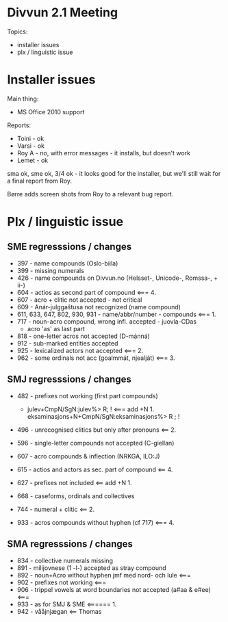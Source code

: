 # Divvun 2.1 Meeting

Topics:
* installer issues
* plx / linguistic issue

# Installer issues

Main thing:
* MS Office 2010 support

Reports:
* Toini - ok
* Varsi - ok
* Roy A - no, with error messages - it installs, but doesn't work
* Lemet - ok

sma ok, sme ok, 3/4 ok - it looks good for the installer, but we'll still wait for a final report from Roy.

Børre adds screen shots from Roy to a relevant bug report.

# Plx / linguistic issue

## SME regresssions / changes

* 397 - name compounds (Oslo-biila)
* 399 - missing numerals
* 426 - name compounds on Divvun.no (Helsset-, Unicode-, Romssa-, + ii-)
* 604 - actios as second part of compound  <=== 4.
* 607 - acro + clitic not accepted - not critical
* 609 - Anár-julggaštusa not recognized (name compound)
* 611, 633, 647, 802, 930, 931 - name/abbr/number - compounds <=== 1.
* 717 - noun-acro compound, wrong infl. accepted - juovla-CDas
    - acro 'as' as last part
* 818 - one-letter acros not accepted (D-mánná)
* 912 - sub-marked entities accepted
* 925 - lexicalized actors not accepted <=== 2.
* 962 - some ordinals not acc (goalmmát, njealját) <=== 3.

## SMJ regresssions / changes

* 482 - prefixes not working (first part compounds)
    -  julev+CmpN/SgN:julev%> R; ! <=== add +N 1.
    eksaminasjons+N+CmpN/SgN:eksaminasjons%> R ; !

* 496 - unrecognised clitics but only after pronouns <== 2.
* 596 - single-letter compounds not accepted (C-giellan)
* 607 - acro compounds & inflection (NRKGA, ILO:J)
* 615 - actios and actors as sec. part of compound <== 4.
* 627 - prefixes not included <== add +N 1.
* 668 - caseforms, ordinals and collectives
* 744 - numeral + clitic <== 2.
* 933 - acros compounds without hyphen (cf 717) <=== 4.

## SMA regresssions / changes

* 834 - collective numerals missing
* 891 - milijovnese (1 -l-) accepted as stray compound
* 892 - noun+Acro without hyphen    jmf med nord- och lule <===
* 902 - prefixes not working <===
* 906 - trippel vowels at word boundaries not accepted (a#aa & e#ee) <===
* 933 - as for SMJ & SME <====== 1.
* 942 - vååjnjægan <== Thomas
